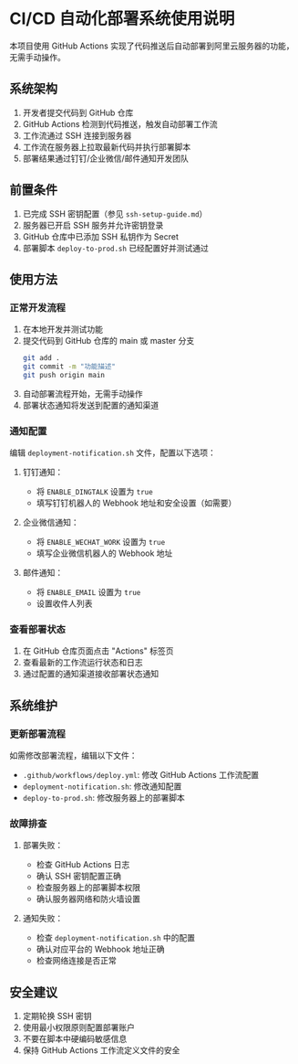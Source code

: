 # CI/CD 自动化部署系统使用说明

本项目使用 GitHub Actions 实现了代码推送后自动部署到阿里云服务器的功能，无需手动操作。

## 系统架构

1. 开发者提交代码到 GitHub 仓库
2. GitHub Actions 检测到代码推送，触发自动部署工作流
3. 工作流通过 SSH 连接到服务器
4. 工作流在服务器上拉取最新代码并执行部署脚本
5. 部署结果通过钉钉/企业微信/邮件通知开发团队

## 前置条件

1. 已完成 SSH 密钥配置（参见 `ssh-setup-guide.md`）
2. 服务器已开启 SSH 服务并允许密钥登录
3. GitHub 仓库中已添加 SSH 私钥作为 Secret
4. 部署脚本 `deploy-to-prod.sh` 已经配置好并测试通过

## 使用方法

### 正常开发流程

1. 在本地开发并测试功能
2. 提交代码到 GitHub 仓库的 main 或 master 分支
   ```bash
   git add .
   git commit -m "功能描述"
   git push origin main
   ```
3. 自动部署流程开始，无需手动操作
4. 部署状态通知将发送到配置的通知渠道

### 通知配置

编辑 `deployment-notification.sh` 文件，配置以下选项：

1. 钉钉通知：
   - 将 `ENABLE_DINGTALK` 设置为 `true`
   - 填写钉钉机器人的 Webhook 地址和安全设置（如需要）

2. 企业微信通知：
   - 将 `ENABLE_WECHAT_WORK` 设置为 `true`
   - 填写企业微信机器人的 Webhook 地址

3. 邮件通知：
   - 将 `ENABLE_EMAIL` 设置为 `true`
   - 设置收件人列表

### 查看部署状态

1. 在 GitHub 仓库页面点击 "Actions" 标签页
2. 查看最新的工作流运行状态和日志
3. 通过配置的通知渠道接收部署状态通知

## 系统维护

### 更新部署流程

如需修改部署流程，编辑以下文件：

- `.github/workflows/deploy.yml`: 修改 GitHub Actions 工作流配置
- `deployment-notification.sh`: 修改通知配置
- `deploy-to-prod.sh`: 修改服务器上的部署脚本

### 故障排查

1. 部署失败：
   - 检查 GitHub Actions 日志
   - 确认 SSH 密钥配置正确
   - 检查服务器上的部署脚本权限
   - 确认服务器网络和防火墙设置

2. 通知失败：
   - 检查 `deployment-notification.sh` 中的配置
   - 确认对应平台的 Webhook 地址正确
   - 检查网络连接是否正常

## 安全建议

1. 定期轮换 SSH 密钥
2. 使用最小权限原则配置部署账户
3. 不要在脚本中硬编码敏感信息
4. 保持 GitHub Actions 工作流定义文件的安全 